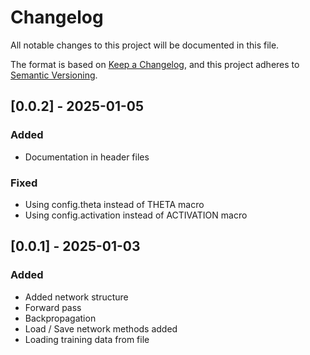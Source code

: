 # Changelog

All notable changes to this project will be documented in this file.

The format is based on [Keep a Changelog](https://keepachangelog.com/en/1.1.0/), and this project adheres to [Semantic Versioning](https://semver.org/spec/v2.0.0.html).


## [0.0.2] - 2025-01-05 

### Added

- Documentation in header files

### Fixed

- Using config.theta instead of THETA macro
- Using config.activation instead of ACTIVATION macro


## [0.0.1] - 2025-01-03 

### Added

- Added network structure
- Forward pass
- Backpropagation
- Load / Save network methods added
- Loading training data from file


